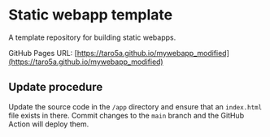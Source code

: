 # Static webapp template

A template repository for building static webapps.

GitHub Pages URL: [https://taro5a.github.io/mywebapp_modified](https://taro5a.github.io/mywebapp_modified)

## Update procedure

Update the source code in the `/app` directory and ensure that an `index.html` file exists in there. Commit changes to the `main` branch and the GitHub Action will deploy them.